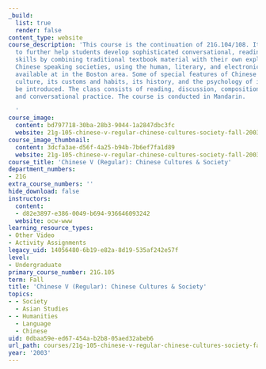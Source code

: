 ```yaml
---
_build:
  list: true
  render: false
content_type: website
course_description: 'This course is the continuation of 21G.104/108. It is designed
  to further help students develop sophisticated conversational, reading and writing
  skills by combining traditional textbook material with their own explorations of
  Chinese speaking societies, using the human, literary, and electronic resources
  available at in the Boston area. Some of special features of Chinese society, its
  culture, its customs and habits, its history, and the psychology of its people are
  be introduced. The class consists of reading, discussion, composition, network exploration,
  and conversational practice. The course is conducted in Mandarin.

  '
course_image:
  content: bd797718-30ba-28b3-9044-1a2847dbc3fc
  website: 21g-105-chinese-v-regular-chinese-cultures-society-fall-2003
course_image_thumbnail:
  content: 3dcfa3ae-d56f-4a25-b94b-7b6ef7fa1d89
  website: 21g-105-chinese-v-regular-chinese-cultures-society-fall-2003
course_title: 'Chinese V (Regular): Chinese Cultures & Society'
department_numbers:
- 21G
extra_course_numbers: ''
hide_download: false
instructors:
  content:
  - d82e3897-e386-0049-b694-936646093242
  website: ocw-www
learning_resource_types:
- Other Video
- Activity Assignments
legacy_uid: 14056480-6b19-e82a-8d19-535af242e57f
level:
- Undergraduate
primary_course_number: 21G.105
term: Fall
title: 'Chinese V (Regular): Chinese Cultures & Society'
topics:
- - Society
  - Asian Studies
- - Humanities
  - Language
  - Chinese
uid: 0dbaa59e-ed67-454a-b2b8-05aed32abeb6
url_path: courses/21g-105-chinese-v-regular-chinese-cultures-society-fall-2003
year: '2003'
---
```

